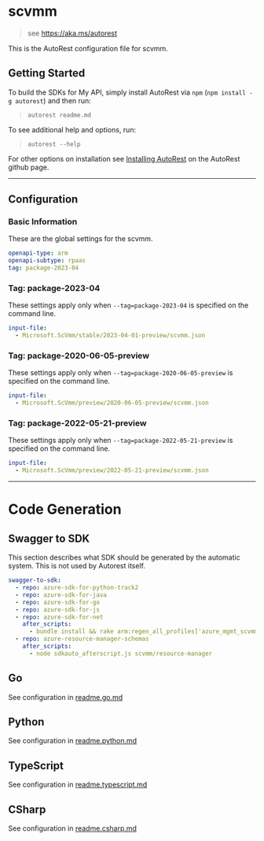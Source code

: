 # scvmm

> see https://aka.ms/autorest

This is the AutoRest configuration file for scvmm.

## Getting Started

To build the SDKs for My API, simply install AutoRest via `npm` (`npm install -g autorest`) and then run:

> `autorest readme.md`

To see additional help and options, run:

> `autorest --help`

For other options on installation see [Installing AutoRest](https://aka.ms/autorest/install) on the AutoRest github page.

---

## Configuration

### Basic Information

These are the global settings for the scvmm.

``` yaml
openapi-type: arm
openapi-subtype: rpaas
tag: package-2023-04
```


### Tag: package-2023-04

These settings apply only when `--tag=package-2023-04` is specified on the command line.

```yaml $(tag) == 'package-2023-04'
input-file:
  - Microsoft.ScVmm/stable/2023-04-01-preview/scvmm.json
```
### Tag: package-2020-06-05-preview

These settings apply only when `--tag=package-2020-06-05-preview` is specified on the command line.

``` yaml $(tag) == 'package-2020-06-05-preview'
input-file:
  - Microsoft.ScVmm/preview/2020-06-05-preview/scvmm.json
```

### Tag: package-2022-05-21-preview

These settings apply only when `--tag=package-2022-05-21-preview` is specified on the command line.

``` yaml $(tag) == 'package-2022-05-21-preview'
input-file:
  - Microsoft.ScVmm/preview/2022-05-21-preview/scvmm.json
```

---

# Code Generation

## Swagger to SDK

This section describes what SDK should be generated by the automatic system.
This is not used by Autorest itself.

``` yaml $(swagger-to-sdk)
swagger-to-sdk:
  - repo: azure-sdk-for-python-track2
  - repo: azure-sdk-for-java
  - repo: azure-sdk-for-go
  - repo: azure-sdk-for-js
  - repo: azure-sdk-for-net
    after_scripts:
      - bundle install && rake arm:regen_all_profiles['azure_mgmt_scvmm']
  - repo: azure-resource-manager-schemas
    after_scripts:
      - node sdkauto_afterscript.js scvmm/resource-manager
```

## Go

See configuration in [readme.go.md](./readme.go.md)

## Python

See configuration in [readme.python.md](./readme.python.md)

## TypeScript

See configuration in [readme.typescript.md](./readme.typescript.md)

## CSharp

See configuration in [readme.csharp.md](./readme.csharp.md)
